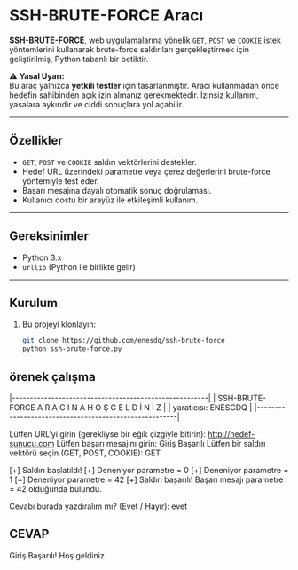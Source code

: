 # SSH-BRUTE-FORCE Aracı  

**SSH-BRUTE-FORCE**, web uygulamalarına yönelik `GET`, `POST` ve `COOKIE` istek yöntemlerini kullanarak brute-force saldırıları gerçekleştirmek için geliştirilmiş, Python tabanlı bir betiktir.  

⚠ **Yasal Uyarı:**  
Bu araç yalnızca **yetkili testler** için tasarlanmıştır. Aracı kullanmadan önce hedefin sahibinden açık izin almanız gerekmektedir. İzinsiz kullanım, yasalara aykırıdır ve ciddi sonuçlara yol açabilir.

---

## Özellikler  
- `GET`, `POST` ve `COOKIE` saldırı vektörlerini destekler.  
- Hedef URL üzerindeki parametre veya çerez değerlerini brute-force yöntemiyle test eder.  
- Başarı mesajına dayalı otomatik sonuç doğrulaması.  
- Kullanıcı dostu bir arayüz ile etkileşimli kullanım.  

---

## Gereksinimler  
- Python 3.x  
- `urllib` (Python ile birlikte gelir)  

---

## Kurulum  
1. Bu projeyi klonlayın:  
   ```bash
   git clone https://github.com/enesdq/ssh-brute-force
   python ssh-brute-force.py
 ## örenek çalışma

 
 |-------------------------------------------------------|
|          SSH-BRUTE-FORCE   A R A C I N A   H O Ş G E L D İ N İ Z          |
|                   yaratıcısı: ENESCDQ                  |
|-------------------------------------------------------|

Lütfen URL'yi girin (gerekliyse bir eğik çizgiyle bitirin): http://hedef-sunucu.com
Lütfen başarı mesajını girin: Giriş Başarılı
Lütfen bir saldırı vektörü seçin (GET, POST, COOKIE): GET

[+] Saldırı başlatıldı!
[+] Deneniyor parametre = 0
[+] Deneniyor parametre = 1
[+] Deneniyor parametre = 42
[+] Saldırı başarılı! Başarı mesajı parametre = 42 olduğunda bulundu.

Cevabı burada yazdıralım mı? (Evet / Hayır): evet

## CEVAP ##

Giriş Başarılı! Hoş geldiniz.
